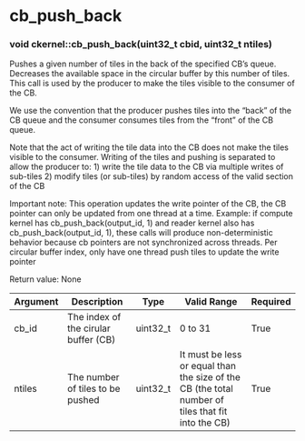 # cb_push_back

### void ckernel::cb_push_back(uint32_t cbid, uint32_t ntiles)

Pushes a given number of tiles in the back of the specified CB’s queue. Decreases the available space in the circular buffer by this number of tiles. This call is used by the producer to make the tiles visible to the consumer of the CB.

We use the convention that the producer pushes tiles into the “back” of the CB queue and the consumer consumes tiles from the “front” of the CB queue.

Note that the act of writing the tile data into the CB does not make the tiles visible to the consumer. Writing of the tiles and pushing is separated to allow the producer to: 1) write the tile data to the CB via multiple writes of sub-tiles 2) modify tiles (or sub-tiles) by random access of the valid section of the CB

Important note: This operation updates the write pointer of the CB, the CB pointer can only be updated from one thread at a time. Example: if compute kernel has cb_push_back(output_id, 1) and reader kernel also has cb_push_back(output_id, 1), these calls will produce non-deterministic behavior because cb pointers are not synchronized across threads. Per circular buffer index, only have one thread push tiles to update the write pointer

Return value: None

| Argument      | Description                          | Type      | Valid Range                                                                                       | Required       |
|---------------|--------------------------------------|-----------|---------------------------------------------------------------------------------------------------|----------------|
| cb_id         | The index of the cirular buffer (CB) | uint32_t  | 0 to 31                                                                                           | True           |
| ntiles        | The number of tiles to be pushed     | uint32_t  | It must be less or equal than the size of the CB (the total number of tiles that fit into the CB) | True           |
